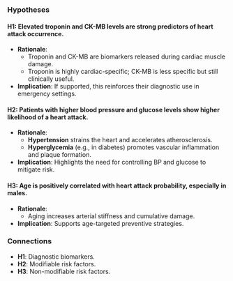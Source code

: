 ### Hypotheses

#### **H1: Elevated troponin and CK-MB levels are strong predictors of heart attack occurrence.**  
- **Rationale**:  
  - Troponin and CK-MB are biomarkers released during cardiac muscle damage.  
  - Troponin is highly cardiac-specific; CK-MB is less specific but still clinically useful.  
- **Implication**: If supported, this reinforces their diagnostic use in emergency settings.  

#### **H2: Patients with higher blood pressure and glucose levels show higher likelihood of a heart attack.**  
- **Rationale**:  
  - **Hypertension** strains the heart and accelerates atherosclerosis.  
  - **Hyperglycemia** (e.g., in diabetes) promotes vascular inflammation and plaque formation.  
- **Implication**: Highlights the need for controlling BP and glucose to mitigate risk.  

#### **H3: Age is positively correlated with heart attack probability, especially in males.**  
- **Rationale**:  
  - Aging increases arterial stiffness and cumulative damage.  
- **Implication**: Supports age-targeted preventive strategies.  

### Connections  
- **H1**: Diagnostic biomarkers.  
- **H2**: Modifiable risk factors.  
- **H3**: Non-modifiable risk factors.
